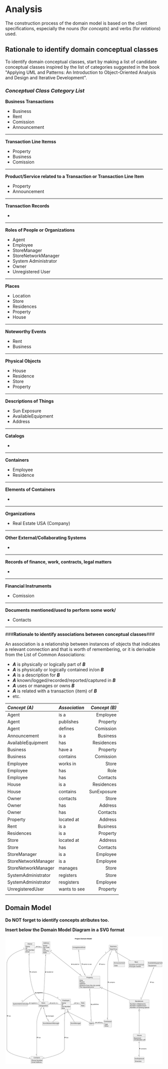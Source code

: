 # Analysis

The construction process of the domain model is based on the client specifications, especially the nouns (for _concepts_) and verbs (for _relations_) used. 

## Rationale to identify domain conceptual classes ##
To identify domain conceptual classes, start by making a list of candidate conceptual classes inspired by the list of categories suggested in the book "Applying UML and Patterns: An Introduction to Object-Oriented Analysis and Design and Iterative Development". 


### _Conceptual Class Category List_ ###

**Business Transactions**

* Business
* Rent
* Comission
* Announcement

---

**Transaction Line Itemss**

* Property
* Business
* Comission


---

**Product/Service related to a Transaction or Transaction Line Item**

* Property
* Announcement


---


**Transaction Records**

*  

---  


**Roles of People or Organizations**

* Agent
* Employee
* StoreManager
* StoreNetworkManager
* System Administrator
* Owner
* Unregistered User


---


**Places**

* Location
* Store
* Residences
* Property
* House

---

**Noteworthy Events**

* Rent
* Business

---


**Physical Objects**

* House
* Residence
* Store
* Property


---


**Descriptions of Things**

*  Sun Exposure
* AvailableEquipment
* Address


---


**Catalogs**

*  

---


**Containers**

*  Employee
*  Residence

---


**Elements of Containers**

* 

---


**Organizations**

*  Real Estate USA (Company)

---

**Other External/Collaborating Systems**

*  


---


**Records of finance, work, contracts, legal matters**

* 

---


**Financial Instruments**

*  Comission

---


**Documents mentioned/used to perform some work/**

* Contacts
---



###**Rationale to identify associations between conceptual classes**###

An association is a relationship between instances of objects that indicates a relevant connection and that is worth of remembering, or it is derivable from the List of Common Associations: 

+ **_A_** is physically or logically part of **_B_**
+ **_A_** is physically or logically contained in/on **_B_**
+ **_A_** is a description for **_B_**
+ **_A_** known/logged/recorded/reported/captured in **_B_**
+ **_A_** uses or manages or owns **_B_**
+ **_A_** is related with a transaction (item) of **_B_**
+ etc.



| **_Concept (A)_**   | **_Association_** | **_Concept (B)_** |                                       
|:--------------------|:------------------|------------------:|
| Agent               | is a              |          Employee |
| Agent               | publishes         |          Property |
| Agent               | defines           |         Comission |
| Announcement        | is a              |          Business |
| AvailableEquipment  | has               |        Residences |
| Business            | have a            |          Property |
| Business            | contains          |         Comission |
| Employee            | works in          |             Store |
| Employee            | has               |              Role |
| Employee            | has               |          Contacts |
| House               | is a              |        Residences |
| House               | contains          |       SunExposure |
| Owner               | contacts          |             Store |
| Owner               | has               |           Address |
| Owner               | has               |          Contacts |
| Property            | located at        |           Address |
| Rent                | is a              |          Business |
| Residences          | is a              |          Property |
| Store               | located at        |           Address |
| Store               | has               |          Contacts |
| StoreManager        | is a              |          Employee |
| StoreNetworkManager | is a              |          Employee |
| StoreNetworkManager | manages           |             Store |
| SystemAdministrator | registers         |             Store |
| SystemAdministrator | resgisters        |          Employee |
| UnregisteredUser    | wants to see      |          Property |
|                     |                   |                   |                                                                                                                                                                         |                                                                                                                                                                          |









## Domain Model

**Do NOT forget to identify concepts atributes too.**

**Insert below the Domain Model Diagram in a SVG format**

![Domain Model](svg/project-domain-model.svg)




